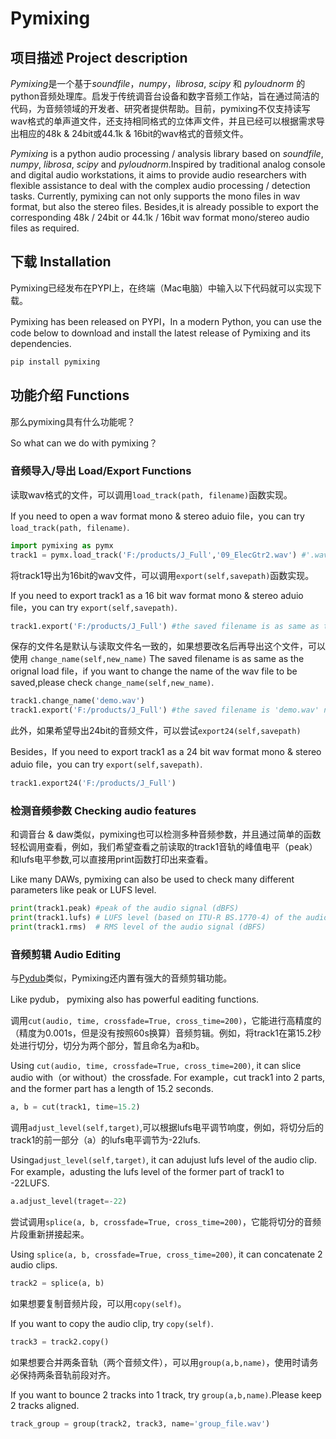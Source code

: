 # Pymixing

## 项目描述 Project description

*Pymixing*是一个基于*soundfile*，*numpy*，*librosa*, *scipy* 和 *pyloudnorm* 的python音频处理库。启发于传统调音台设备和数字音频工作站，旨在通过简洁的代码，为音频领域的开发者、研究者提供帮助。目前，pymixing不仅支持读写wav格式的单声道文件，还支持相同格式的立体声文件，并且已经可以根据需求导出相应的48k & 24bit或44.1k & 16bit的wav格式的音频文件。

*Pymixing* is a python audio processing / analysis library based on *soundfile*, *numpy*, *librosa*, *scipy* and *pyloudnorm*.Inspired by traditional analog console and digital audio workstations, it aims to provide audio researchers with flexible assistance to deal with the complex audio processing / detection tasks. Currently, pymixing can not only supports the mono files in wav format, but also the stereo files. Besides,it is already possible to export the corresponding 48k / 24bit or 44.1k / 16bit wav format mono/stereo audio files as required.

## 下载 Installation

Pymixing已经发布在PYPI上，在终端（Mac电脑）中输入以下代码就可以实现下载。

Pymixing has been released on PYPI，In a modern Python, you can use the code  below to download and install the latest release of Pymixing and its dependencies. 

~~~python
pip install pymixing
~~~

## 功能介绍 Functions

那么pymixing具有什么功能呢？

So what can we do with pymixing？

### 音频导入/导出  Load/Export Functions

读取wav格式的文件，可以调用`load_track(path, filename)`函数实现。

If you need to open a wav format mono & stereo aduio file，you can try `load_track(path, filename)`.

~~~python
import pymixing as pymx
track1 = pymx.load_track('F:/products/J_Full','09_ElecGtr2.wav') #'.wav' is needed in filename.
~~~

将track1导出为16bit的wav文件，可以调用`export(self,savepath)`函数实现。

If you need to export track1 as a 16 bit wav format mono & stereo aduio file，you can try `export(self,savepath)`.

~~~python
track1.export('F:/products/J_Full') #the saved filename is as same as the orignal load file.
~~~

保存的文件名是默认与读取文件名一致的，如果想要改名后再导出这个文件，可以使用 `change_name(self,new_name)`
The saved filename is as same as the orignal load file，if you want to change the name of the wav file to be saved,please check `change_name(self,new_name)`.

~~~python
track1.change_name('demo.wav')
track1.export('F:/products/J_Full') #the saved filename is 'demo.wav' now.
~~~

此外，如果希望导出24bit的音频文件，可以尝试`export24(self,savepath)`

Besides，If you need to export track1 as a 24 bit wav format mono & stereo aduio file，you can try `export(self,savepath)`.

~~~python
track1.export24('F:/products/J_Full') 
~~~


### 检测音频参数  Checking audio features

和调音台 & daw类似，pymixing也可以检测多种音频参数，并且通过简单的函数轻松调用查看，例如，我们希望查看之前读取的track1音轨的峰值电平（peak）和lufs电平参数,可以直接用print函数打印出来查看。

Like many DAWs, pymixing can also be used to check many different parameters like peak or LUFS level.

~~~python
print(track1.peak) #peak of the audio signal (dBFS)
print(track1.lufs) # LUFS level (based on ITU-R BS.1770-4) of the audio signal
print(track1.rms)  # RMS level of the audio signal (dBFS)
~~~

### 音频剪辑 Audio Editing

与[Pydub](http://pydub.com/)类似，Pymixing还内置有强大的音频剪辑功能。

Like pydub， pymixing also has powerful eaditing functions.

调用`cut(audio, time, crossfade=True, cross_time=200)`，它能进行高精度的（精度为0.001s，但是没有按照60s换算）音频剪辑。例如，将track1在第15.2秒处进行切分，切分为两个部分，暂且命名为a和b。

Using `cut(audio, time, crossfade=True, cross_time=200)`, it can slice audio with（or without）the crossfade. For example，cut track1 into 2 parts, and the former part has a length of 15.2 seconds.

~~~python
a, b = cut(track1, time=15.2)
~~~

调用`adjust_level(self,target)`,可以根据lufs电平调节响度，例如，将切分后的track1的前一部分（a）的lufs电平调节为-22lufs.

Using`adjust_level(self,target)`, it can adujust lufs level of the audio clip. For example，adusting the lufs level of the former part of track1 to -22LUFS.

~~~python
a.adjust_level(traget=-22)
~~~

尝试调用`splice(a, b, crossfade=True, cross_time=200)`，它能将切分的音频片段重新拼接起来。

Using `splice(a, b, crossfade=True, cross_time=200)`, it can concatenate 2 audio clips. 

~~~python
track2 = splice(a, b)
~~~

如果想要复制音频片段，可以用`copy(self)`。

If you want to copy the audio clip, try `copy(self)`.

~~~python
track3 = track2.copy()
~~~

如果想要合并两条音轨（两个音频文件），可以用`group(a,b,name)`，使用时请务必保持两条音轨前段对齐。

If you want to bounce 2 tracks into 1 track, try `group(a,b,name)`.Please keep 2 tracks aligned.

~~~python
track_group = group(track2, track3, name='group_file.wav')
~~~
